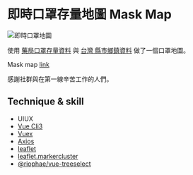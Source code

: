 # 即時口罩存量地圖  Mask Map
![即時口罩地圖](https://images.plurk.com/2OUNx8EDiDozTyeCISeu11.png)

使用 [藥局口罩存量資料](https://raw.githubusercontent.com/kiang/pharmacies/master/json/points.json) 與 [台灣 縣市鄉鎮資料](https://raw.githubusercontent.com/donma/TaiwanAddressCityAreaRoadChineseEnglishJSON/master/AllData.json) 做了一個口罩地圖。

Mask map [link](https://marslento.github.io/maskMap/)

感謝社群與在第一線辛苦工作的人們。

## Technique & skill
* UIUX
* [Vue Cli3](https://cli.vuejs.org/guide/installation.html)
* [Vuex](https://vuex.vuejs.org/installation.html)
* [Axios](https://github.com/axios/axios)
* [leaflet](https://leafletjs.com/)
* [leaflet.markercluster](https://github.com/Leaflet/Leaflet.markercluster)
* [@riophae/vue-treeselect](https://github.com/riophae/vue-treeselect)

